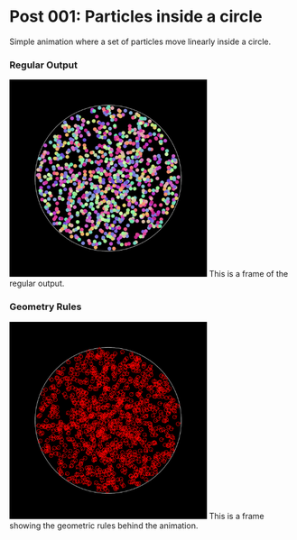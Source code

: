 # Post 001: Particles inside a circle

Simple animation where a set of particles move linearly inside a circle.

### Regular Output
<img src="doc/color.png" width="350">
This is a frame of the regular output.

### Geometry Rules
<img src="doc/geometry.png" width="350">
This is a frame showing the geometric rules behind the animation.

